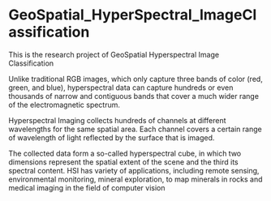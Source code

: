 # GeoSpatial_HyperSpectral_ImageClassification
This is the research project of GeoSpatial Hyperspectral Image Classification


Unlike traditional RGB images, which only capture three bands of color (red, green, and blue), hyperspectral data can capture hundreds or even thousands of narrow and contiguous bands that cover a much wider range of the electromagnetic spectrum.

Hyperspectral Imaging collects hundreds of channels at different wavelengths for the same spatial area. Each channel covers a certain range of wavelength of light reflected by the surface that is imaged. 

The collected data form a so-called hyperspectral cube, in which two dimensions represent the spatial extent of the scene and the third its spectral content. HSI has variety of applications, including remote sensing, environmental monitoring, mineral exploration, to map minerals in rocks and medical imaging in the field of computer vision 



